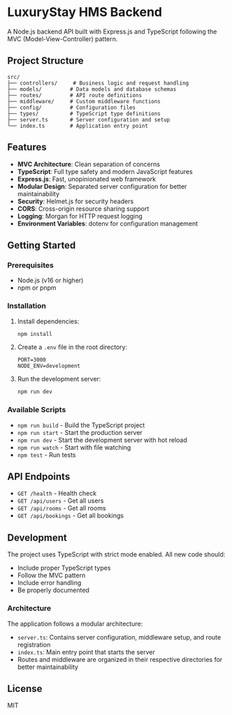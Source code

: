 # LuxuryStay HMS Backend

A Node.js backend API built with Express.js and TypeScript following the MVC (Model-View-Controller) pattern.

## Project Structure

```
src/
├── controllers/     # Business logic and request handling
├── models/         # Data models and database schemas
├── routes/         # API route definitions
├── middleware/     # Custom middleware functions
├── config/         # Configuration files
├── types/          # TypeScript type definitions
├── server.ts       # Server configuration and setup
└── index.ts        # Application entry point
```

## Features

- **MVC Architecture**: Clean separation of concerns
- **TypeScript**: Full type safety and modern JavaScript features
- **Express.js**: Fast, unopinionated web framework
- **Modular Design**: Separated server configuration for better maintainability
- **Security**: Helmet.js for security headers
- **CORS**: Cross-origin resource sharing support
- **Logging**: Morgan for HTTP request logging
- **Environment Variables**: dotenv for configuration management

## Getting Started

### Prerequisites

- Node.js (v16 or higher)
- npm or pnpm

### Installation

1. Install dependencies:
   ```bash
   npm install
   ```

2. Create a `.env` file in the root directory:
   ```env
   PORT=3000
   NODE_ENV=development
   ```

3. Run the development server:
   ```bash
   npm run dev
   ```

### Available Scripts

- `npm run build` - Build the TypeScript project
- `npm run start` - Start the production server
- `npm run dev` - Start the development server with hot reload
- `npm run watch` - Start with file watching
- `npm test` - Run tests

## API Endpoints

- `GET /health` - Health check
- `GET /api/users` - Get all users
- `GET /api/rooms` - Get all rooms
- `GET /api/bookings` - Get all bookings

## Development

The project uses TypeScript with strict mode enabled. All new code should:

- Include proper TypeScript types
- Follow the MVC pattern
- Include error handling
- Be properly documented

### Architecture

The application follows a modular architecture:
- `server.ts`: Contains server configuration, middleware setup, and route registration
- `index.ts`: Main entry point that starts the server
- Routes and middleware are organized in their respective directories for better maintainability

## License

MIT
